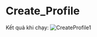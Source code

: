 # Create_Profile
Kết quả khi chạy:
![CreateProfile1](https://github.com/Manh-Phuong/Create_Profile/assets/114279204/de63c693-5866-4d38-9407-7188bf374272)


